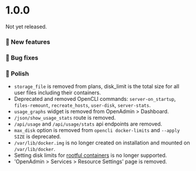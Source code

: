 # 1.0.0

Not yet released.

### 🚀 New features


### 🐛 Bug fixes


### 💅 Polish
- `storage_file` is removed from plans, disk_limit is the total size for all user files including their containers.
- Deprecated and removed OpenCLI commands: `server-on_startup`, `files-remount`, `recreate_hosts`, `user-disk`, `server-stats`.
- `usage_graphs` widget is removed from OpenAdmin > Dashboard.
- `/json/show_usage_stats` route is removed.
- `/api/usage` and `/api/usage/stats` api endpoints are removed.
- `max_disk` option is removed from `opencli docker-limits` and  `--apply SIZE` is deprecated.
- `/var/lib/docker.img` is no longer created on installation and mounted on `/var/lib/docker`.
- Setting disk limits for [rootful containers](https://github.com/stefanpejcic/openpanel-configuration/blob/main/docker/compose/newer-docker-compose.yml) is no longer supported.
- 'OpenAdmin > Services > Resource Settings' page is removed.

